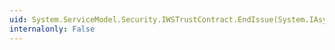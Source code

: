 ```yaml
---
uid: System.ServiceModel.Security.IWSTrustContract.EndIssue(System.IAsyncResult)
internalonly: False
---
```

